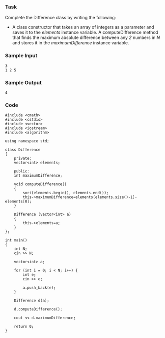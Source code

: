 ### Task
Complete the Difference class by writing the following:

* A class constructor that takes an array of integers as a parameter and saves it to the *elements* instance variable.
A computeDifference method that finds the maximum absolute difference between any *2* numbers in *N* and stores it in the *maximumDifference* instance variable.

### Sample Input
```
3
1 2 5
```
### Sample Output
```
4
```
### Code
```
#include <cmath>
#include <cstdio>
#include <vector>
#include <iostream>
#include <algorithm>

using namespace std;

class Difference
{
    private:
    vector<int> elements;
  
  	public:
  	int maximumDifference;
    
    void computeDifference()
    {
        sort(elements.begin(), elements.end()); 
        this->maximumDifference=elements[elements.size()-1]-elements[0];
    }
    
    Difference (vector<int> a)
    {
        this->elements=a;
    }
};

int main() 
{
    int N;
    cin >> N;
    
    vector<int> a;
    
    for (int i = 0; i < N; i++) {
        int e;
        cin >> e;
        
        a.push_back(e);
    }
    
    Difference d(a);
    
    d.computeDifference();
    
    cout << d.maximumDifference;
    
    return 0;
}  
```
